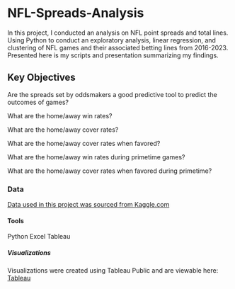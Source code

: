 # NFL-Spreads-Analysis

In this project, I conducted an analysis on NFL point spreads and total lines. Using Python to conduct an exploratory analysis, linear regression, and clustering of NFL games and their associated betting lines from 2016-2023. Presented here is my scripts and presentation summarizing my findings.


## Key Objectives

Are the spreads set by oddsmakers a good predictive tool to predict the outcomes of games?

What are the home/away win rates?

What are the home/away cover rates? 

What are the home/away cover rates when favored?

What are the home/away win rates during primetime games?

What are the home/away cover rates when favored during primetime?

### Data
[Data used in this project was sourced from Kaggle.com](https://www.kaggle.com/datasets/tobycrabtree/nfl-scores-and-betting-data/data?select=nfl_teams.csv)

#### Tools
Python
Excel
Tableau

##### Visualizations
Visualizations were created using Tableau Public and are viewable here: [Tableau](https://public.tableau.com/app/profile/kevin.clancy2418/viz/NFL_Spreads/Story1)
